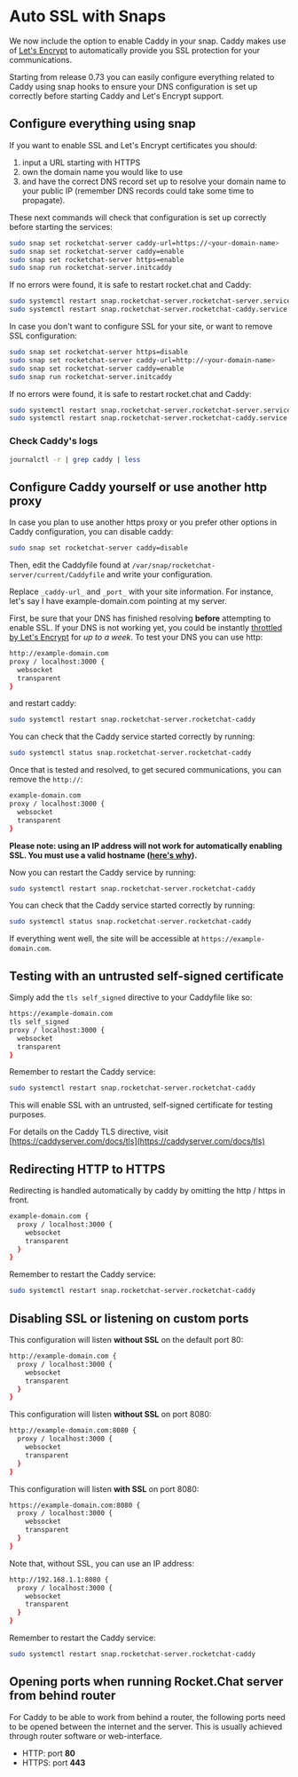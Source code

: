 # Auto SSL with Snaps

We now include the option to enable Caddy in your snap. Caddy makes use of [Let's Encrypt](https://letsencrypt.org/) to automatically provide you SSL protection for your communications.

Starting from release 0.73 you can easily configure everything related to Caddy using snap hooks to ensure your DNS configuration is set up correctly before starting Caddy and Let's Encrypt support.

## Configure everything using snap

If you want to enable SSL and Let's Encrypt certificates you should:

1. input a URL starting with HTTPS
2. own the domain name you would like to use
3. and have the correct DNS record set up to resolve your domain name to your public IP \(remember DNS records could take some time to propagate\).

These next commands will check that configuration is set up correctly before starting the services:

```bash
sudo snap set rocketchat-server caddy-url=https://<your-domain-name>
sudo snap set rocketchat-server caddy=enable
sudo snap set rocketchat-server https=enable
sudo snap run rocketchat-server.initcaddy
```

If no errors were found, it is safe to restart rocket.chat and Caddy:

```bash
sudo systemctl restart snap.rocketchat-server.rocketchat-server.service
sudo systemctl restart snap.rocketchat-server.rocketchat-caddy.service
```

In case you don't want to configure SSL for your site, or want to remove SSL configuration:

```bash
sudo snap set rocketchat-server https=disable
sudo snap set rocketchat-server caddy-url=http://<your-domain-name>
sudo snap set rocketchat-server caddy=enable
sudo snap run rocketchat-server.initcaddy
```

If no errors were found, it is safe to restart rocket.chat and Caddy:

```bash
sudo systemctl restart snap.rocketchat-server.rocketchat-server.service
sudo systemctl restart snap.rocketchat-server.rocketchat-caddy.service
```

### Check Caddy's logs

```bash
journalctl -r | grep caddy | less
```

## Configure Caddy yourself or use another http proxy

In case you plan to use another https proxy or you prefer other options in Caddy configuration, you can disable caddy:

```bash
sudo snap set rocketchat-server caddy=disable
```

Then, edit the Caddyfile found at `/var/snap/rocketchat-server/current/Caddyfile` and write your configuration.

Replace `_caddy-url_` and `_port_` with your site information. For instance, let's say I have example-domain.com pointing at my server.

First, be sure that your DNS has finished resolving **before** attempting to enable SSL. If your DNS is not working yet, you could be instantly [throttled by Let's Encrypt](https://caddyserver.com/docs/automatic-https#testing) for _up to a week_. To test your DNS you can use http:

```bash
http://example-domain.com
proxy / localhost:3000 {
  websocket
  transparent
}
```

and restart caddy:

```bash
sudo systemctl restart snap.rocketchat-server.rocketchat-caddy
```

You can check that the Caddy service started correctly by running:

```bash
sudo systemctl status snap.rocketchat-server.rocketchat-caddy
```

Once that is tested and resolved, to get secured communications, you can remove the `http://`:

```bash
example-domain.com
proxy / localhost:3000 {
  websocket
  transparent
}
```

**Please note: using an IP address will not work for automatically enabling SSL. You must use a valid hostname \(**[**here's why**](https://caddyserver.com/docs/automatic-https)**\).**

Now you can restart the Caddy service by running:

```bash
sudo systemctl restart snap.rocketchat-server.rocketchat-caddy
```

You can check that the Caddy service started correctly by running:

```bash
sudo systemctl status snap.rocketchat-server.rocketchat-caddy
```

If everything went well, the site will be accessible at `https://example-domain.com`.

## Testing with an untrusted self-signed certificate

Simply add the `tls self_signed` directive to your Caddyfile like so:

```bash
https://example-domain.com
tls self_signed
proxy / localhost:3000 {
  websocket
  transparent
}
```

Remember to restart the Caddy service:

```bash
sudo systemctl restart snap.rocketchat-server.rocketchat-caddy
```

This will enable SSL with an untrusted, self-signed certificate for testing purposes.

For details on the Caddy TLS directive, visit [https://caddyserver.com/docs/tls](https://caddyserver.com/docs/tls)

## Redirecting HTTP to HTTPS

Redirecting is handled automatically by caddy by omitting the http / https in front.

```bash
example-domain.com {
  proxy / localhost:3000 {
    websocket
    transparent
  }
}
```

Remember to restart the Caddy service:

```bash
sudo systemctl restart snap.rocketchat-server.rocketchat-caddy
```

## Disabling SSL or listening on custom ports

This configuration will listen **without SSL** on the default port 80:

```bash
http://example-domain.com {
  proxy / localhost:3000 {
    websocket
    transparent
  }
}
```

This configuration will listen **without SSL** on port 8080:

```bash
http://example-domain.com:8080 {
  proxy / localhost:3000 {
    websocket
    transparent
  }
}
```

This configuration will listen **with SSL** on port 8080:

```bash
https://example-domain.com:8080 {
  proxy / localhost:3000 {
    websocket
    transparent
  }
}
```

Note that, without SSL, you can use an IP address:

```bash
http://192.168.1.1:8080 {
  proxy / localhost:3000 {
    websocket
    transparent
  }
}
```

Remember to restart the Caddy service:

```bash
sudo systemctl restart snap.rocketchat-server.rocketchat-caddy
```

## Opening ports when running Rocket.Chat server from behind router

For Caddy to be able to work from behind a router, the following ports need to be opened between the internet and the server. This is usually achieved through router software or web-interface.

* HTTP: port **80**
* HTTPS: port **443**

